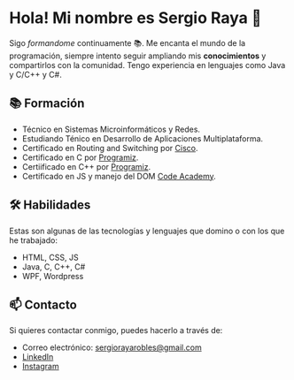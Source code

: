 # Hola! Mi nombre es Sergio Raya 👋

Sigo *formandome* continuamente 📚. Me encanta el mundo de la programación, siempre intento seguir ampliando mis **conocimientos** y compartirlos con la comunidad. Tengo experiencia en lenguajes como Java y C/C++ y C#.

## 📚 Formación

- Técnico en Sistemas Microinformáticos y Redes.
- Estudiando Ténico en Desarrollo de Aplicaciones Multiplataforma.
- Certificado en Routing and Switching por [Cisco](https://www.cisco.com/#tabs-ca9b217826-item-1b113ceb83-tab).
- Certificado en C por [Programiz](https://programiz.pro/certificates/detail/B456A96C3F63).
- Certiificado en C++ por [Programiz](https://programiz.pro/certificates/detail/B456A96C3F63).
- Certificado en JS y manejo del DOM [Code Academy](https://www.codecademy.com/profiles/Sergio_Raya_Robles/certificates/36ae898a1d1c8524815305b2d1d2ebab).

## 🛠️ Habilidades

Estas son algunas de las tecnologías y lenguajes que domino o con los que he trabajado:

- HTML, CSS, JS
- Java, C, C++, C#
- WPF, Wordpress

## 📫 Contacto

Si quieres contactar conmigo, puedes hacerlo a través de:

- Correo electrónico: sergiorayarobles@gmail.com
- [LinkedIn](https://www.linkedin.com/in/sergio-raya-robles-60318626a/)
- [Instagram](https://www.instagram.com/sergio_raya17/)

<!---
SergioRaya17/SergioRaya17 is a ✨ special ✨ repository because its `README.md` (this file) appears on your GitHub profile.
You can click the Preview link to take a look at your changes.
--->

